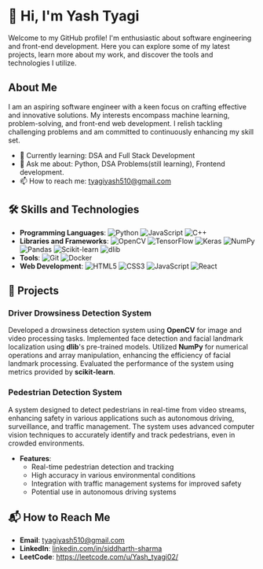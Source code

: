 # 👋 Hi, I'm Yash Tyagi 

Welcome to my GitHub profile! I'm enthusiastic about software engineering and front-end development. Here you can explore some of my latest projects, learn more about my work, and discover the tools and technologies I utilize.

## About Me

I am an aspiring software engineer with a keen focus on crafting effective and innovative solutions. My interests encompass machine learning, problem-solving, and front-end web development. I relish tackling challenging problems and am committed to continuously enhancing my skill set.


- 🌱 Currently learning: DSA and Full Stack Development
- 💬 Ask me about: Python, DSA Problems(still learning), Frontend development.
- 📫 How to reach me: tyagiyash510@gmail.com


## 🛠️ Skills and Technologies

- **Programming Languages**: ![Python](https://img.shields.io/badge/-Python-333333?style=flat&logo=python) ![JavaScript](https://img.shields.io/badge/-JavaScript-333333?style=flat&logo=javascript) ![C++](https://img.shields.io/badge/-C++-333333?style=flat&logo=c%2B%2B)
- **Libraries and Frameworks**: ![OpenCV](https://img.shields.io/badge/-OpenCV-333333?style=flat&logo=opencv) ![TensorFlow](https://img.shields.io/badge/-TensorFlow-333333?style=flat&logo=tensorflow) ![Keras](https://img.shields.io/badge/-Keras-333333?style=flat&logo=keras) ![NumPy](https://img.shields.io/badge/-NumPy-333333?style=flat&logo=numpy) ![Pandas](https://img.shields.io/badge/-Pandas-333333?style=flat&logo=pandas) ![Scikit-learn](https://img.shields.io/badge/-Scikit--learn-333333?style=flat&logo=scikit-learn) ![dlib](https://img.shields.io/badge/-dlib-333333?style=flat&logo=lib)
- **Tools**: ![Git](https://img.shields.io/badge/-Git-333333?style=flat&logo=git) ![Docker](https://img.shields.io/badge/-Docker-333333?style=flat&logo=docker)
- **Web Development**: ![HTML5](https://img.shields.io/badge/-HTML5-333333?style=flat&logo=html5) ![CSS3](https://img.shields.io/badge/-CSS3-333333?style=flat&logo=css3) ![JavaScript](https://img.shields.io/badge/-JavaScript-333333?style=flat&logo=javascript) ![React](https://img.shields.io/badge/-React-333333?style=flat&logo=react)


## 🚀 Projects

### Driver Drowsiness Detection System
Developed a drowsiness detection system using **OpenCV** for image and video processing tasks. Implemented face detection and facial landmark localization using **dlib**'s pre-trained models. Utilized **NumPy** for numerical operations and array manipulation, enhancing the efficiency of facial landmark processing. Evaluated the performance of the system using metrics provided by **scikit-learn**.

### Pedestrian Detection System
A system designed to detect pedestrians in real-time from video streams, enhancing safety in various applications such as autonomous driving, surveillance, and traffic management. The system uses advanced computer vision techniques to accurately identify and track pedestrians, even in crowded environments.

- **Features**:
  - Real-time pedestrian detection and tracking
  - High accuracy in various environmental conditions
  - Integration with traffic management systems for improved safety
  - Potential use in autonomous driving systems

## 📬 How to Reach Me

- **Email**: tyagiyash510@gmail.com
- **LinkedIn**: [linkedin.com/in/siddharth-sharma](https://www.linkedin.com/in/yash-tyagi-38675a252/)
- **LeetCode**: https://leetcode.com/u/Yash_tyagi02/

        


